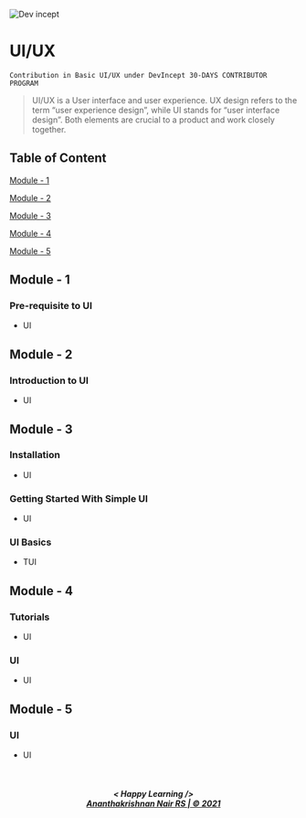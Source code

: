 ![Dev incept](https://raw.githubusercontent.com/arpit-dwivedi/DevIncept.github.io/master/assets/img/Devincept.gif)  

# UI/UX
`Contribution in Basic UI/UX under DevIncept 30-DAYS CONTRIBUTOR PROGRAM`

>UI/UX is a User interface and user experience. UX design refers to the term “user experience design”, while UI stands for “user interface design”. Both elements are crucial to a product and work closely together.

## Table of Content  
[Module - 1](#module-1)

[Module - 2](#module-2)

[Module - 3](#module-3)

[Module - 4](#module-4)

[Module - 5](#module-5)


<a name="module-1"/>

## Module - 1
### Pre-requisite to UI
- UI

<a name="module-2"/>

## Module - 2
### Introduction to UI
- UI

<a name="module-3"/>

## Module - 3
### Installation
- UI

### Getting Started With Simple UI 
- UI

### UI Basics
- TUI

<a name="module-4"/>

## Module - 4
### Tutorials
- UI
### UI
- UI

<a name="module-5"/>

## Module - 5
### UI
- UI


<br>
<h5 align="center">
< Happy Learning />
<br>
<a href="https://github.com/akrish4">Ananthakrishnan Nair RS | © 2021
</h5>


